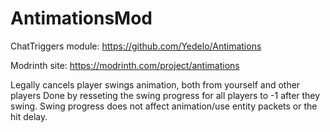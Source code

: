 # AntimationsMod
ChatTriggers module: https://github.com/Yedelo/Antimations

Modrinth site: https://modrinth.com/project/antimations

Legally cancels player swings animation, both from yourself and other players
Done by resseting the swing progress for all players to -1 after they swing. Swing progress does not affect animation/use entity packets or the hit delay.
